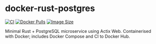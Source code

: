 # docker-rust-postgres

[![CI](https://github.com/grthomson/docker-rust-postgres/actions/workflows/main.yaml/badge.svg?branch=main)](https://github.com/grthomson/docker-rust-postgres/actions/workflows/main.yaml)
[![Docker Pulls](https://img.shields.io/docker/pulls/grthomson/docker-rust-postgres.svg)](https://hub.docker.com/r/grthomson/docker-rust-postgres)
[![Image Size](https://img.shields.io/docker/image-size/grthomson/docker-rust-postgres/latest)](https://hub.docker.com/r/grthomson/docker-rust-postgres/tags)

Minimal Rust + PostgreSQL microservice using Actix Web. Containerised with Docker; includes Docker Compose and CI to Docker Hub.
